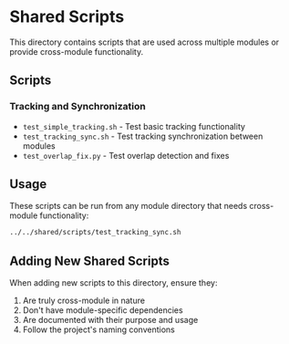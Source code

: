 # Shared Scripts

This directory contains scripts that are used across multiple modules or provide cross-module functionality.

## Scripts

### Tracking and Synchronization
- `test_simple_tracking.sh` - Test basic tracking functionality
- `test_tracking_sync.sh` - Test tracking synchronization between modules
- `test_overlap_fix.py` - Test overlap detection and fixes

## Usage

These scripts can be run from any module directory that needs cross-module functionality:
```bash
../../shared/scripts/test_tracking_sync.sh
```

## Adding New Shared Scripts

When adding new scripts to this directory, ensure they:
1. Are truly cross-module in nature
2. Don't have module-specific dependencies
3. Are documented with their purpose and usage
4. Follow the project's naming conventions